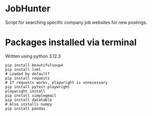 # JobHunter
 Script for searching specific company job websites for new postings.



# Packages installed via terminal
Written using python 3.12.3

```
pip install beautifulsoup4
pip install lxml
# Loaded by default?
pip install requests
# If requests works, playwright is unnecessary
pip install pytest-playwright
playwright install
pip install simplegmail
pip install datatable
# Also installs numpy
pip install pandas
```